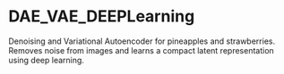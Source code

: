 # DAE_VAE_DEEPLearning
Denoising and Variational Autoencoder for pineapples and strawberries. Removes noise from images and learns a compact latent representation using deep learning.
